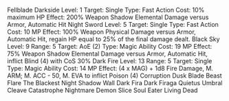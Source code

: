 Fellblade
Darkside
Level: 1
Target: Single
Type: Fast Action
Cost: 10% maximum HP
Effect: 200% Weapon Shadow Elemental Damage versus Armor, Automatic Hit
Night Sword
Level: 5
Target: Single
Type: Fast Action
Cost: 10 MP
Effect: 100% Weapon Physical Damage versus Armor, Automatic Hit, regain HP equal to 25% of the final damage dealt.
Black Sky
Level: 9
Range: 5
Target: AoE (2)
Type: Magic Ability
Cost: 19 MP
Effect: 75% Weapon Shadow Elemental Damage versus Armor, Automatic Hit, inflict Blind (4) with CoS 30%
Dark Fire
Level: 13
Range: 5
Target: Single
Type: Magic Ability
Cost:  14 MP
Effect: (4 x MAG) + 1d8 Fire Damage, M. ARM; M. ACC - 50, M. EVA to inflict Poison (4)
Corruption
Dusk Blade
Beast Flare
The Blackest Night
Shadow Wall
Dark Fira
Dark Firaga
Quietus
Umbral Cleave
Catastrophe
Nightmare
Demon Slice
Soul Eater
Living Dead
